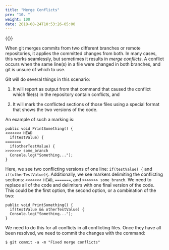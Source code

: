 ```yaml
---
title: "Merge Conflicts"
pre: "10. "
weight: 100
date: 2018-08-24T10:53:26-05:00
---
```


{{<youtube UNfv8hdywEs>}}

When git merges commits from two different branches or remote repositories, it applies the committed changes from both.  In many cases, this works seamlessly, but sometimes it results in _merge conflicts_.  A conflict occurs when the same line(s) in a file were changed in both branches, and git is unsure of which to use.

Git will do several things in this scenario:

1. It will report as output from that command that caused the conflict which file(s) in the repository contain conflicts, and

2. It will mark the conflicted sections of those files using a special format that shows the two versions of the code.

An example of such a marking is:

```
public void PrintSomething() {  
<<<<<<< HEAD
  if(testValue) {
=======
  if(otherTestValue) {
>>>>>>> some_branch
  Console.log("Something...");
}
```

Here, we see two conflicting versions of one line: `if(testValue) {` and `if(otherTestValue){`. Additionally, we see markers delimiting the conflicting sections: `<<<<<<< HEAD`, `=======`, and `>>>>>>> some_branch`.  We need to replace all of the code and delimiters with one final version of the code.  This could be the first option, the second option, or a combination of the two:

```
public void PrintSomething() {  
  if(testValue && otherTestValue) {
  Console.log("Something...");
}
```

We need to do this for all conflicts in all conflicting files.  Once they have all been resolved, we need to commit the changes with the command:

```
$ git commit -a -m "Fixed merge conflicts"
```